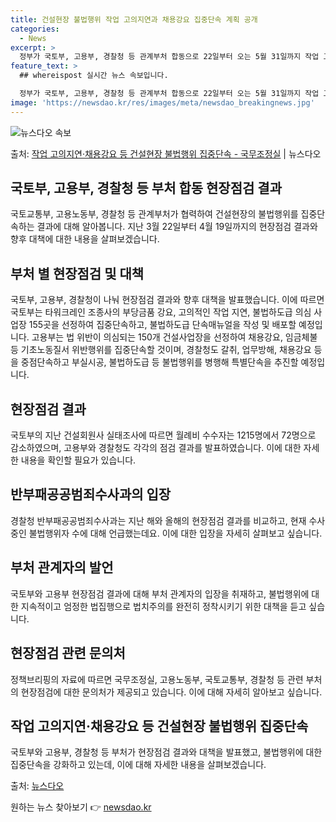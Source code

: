 ```yaml
---
title: 건설현장 불법행위 작업 고의지연과 채용강요 집중단속 계획 공개
categories:
  - News
excerpt: >
  정부가 국토부, 고용부, 경찰청 등 관계부처 합동으로 22일부터 오는 5월 31일까지 작업 고의지연채용강요 …
feature_text: >
  ## whereispost 실시간 뉴스 속보입니다.

  정부가 국토부, 고용부, 경찰청 등 관계부처 합동으로 22일부터 오는 5월 31일까지 작업 고의지연채용강요 …
image: 'https://newsdao.kr/res/images/meta/newsdao_breakingnews.jpg'
---
```


![뉴스다오 속보](https://newsdao.kr/res/images/meta/newsdao_breakingnews.jpg)

<p>출처: <a href="https://newsdao.kr/3637" rel="dofollow">작업 고의지연·채용강요 등 건설현장 불법행위 집중단속 - 국무조정실</a> | 뉴스다오</p>

<h2 data-ke-size="size26">국토부, 고용부, 경찰청 등 부처 합동 현장점검 결과</h2>
<p data-ke-size="size16">국토교통부, 고용노동부, 경찰청 등 관계부처가 협력하여 건설현장의 불법행위를 집중단속하는 결과에 대해 알아봅니다. 지난 3월 22일부터 4월 19일까지의 현장점검 결과와 향후 대책에 대한 내용을 살펴보겠습니다.</p>

<h2 data-ke-size="size26">부처 별 현장점검 및 대책</h2>
<p data-ke-size="size16">국토부, 고용부, 경찰청이 나눠 현장점검 결과와 향후 대책을 발표했습니다. 이에 따르면 국토부는 타워크레인 조종사의 부당금품 강요, 고의적인 작업 지연, 불법하도급 의심 사업장 155곳을 선정하여 집중단속하고, 불법하도급 단속매뉴얼을 작성 및 배포할 예정입니다. 고용부는 법 위반이 의심되는 150개 건설사업장을 선정하여 채용강요, 임금체불 등 기초노동질서 위반행위를 집중단속할 것이며, 경찰청도 갈취, 업무방해, 채용강요 등을 중점단속하고 부실시공, 불법하도급 등 불법행위를 병행해 특별단속을 추진할 예정입니다.</p>

<h2 data-ke-size="size26">현장점검 결과</h2>
<p data-ke-size="size16">국토부의 지난 건설회원사 실태조사에 따르면 월례비 수수자는 1215명에서 72명으로 감소하였으며, 고용부와 경찰청도 각각의 점검 결과를 발표하였습니다. 이에 대한 자세한 내용을 확인할 필요가 있습니다.</p>

<h2 data-ke-size="size26">반부패공공범죄수사과의 입장</h2>
<p data-ke-size="size16">경찰청 반부패공공범죄수사과는 지난 해와 올해의 현장점검 결과를 비교하고, 현재 수사 중인 불법행위자 수에 대해 언급했는데요. 이에 대한 입장을 자세히 살펴보고 싶습니다.</p>

<h2 data-ke-size="size26">부처 관계자의 발언</h2>
<p data-ke-size="size16">국토부와 고용부 현장점검 결과에 대해 부처 관계자의 입장을 취재하고, 불법행위에 대한 지속적이고 엄정한 법집행으로 법치주의를 완전히 정착시키기 위한 대책을 듣고 싶습니다.</p>

<h2 data-ke-size="size26">현장점검 관련 문의처</h2>
<p data-ke-size="size16">정책브리핑의 자료에 따르면 국무조정실, 고용노동부, 국토교통부, 경찰청 등 관련 부처의 현장점검에 대한 문의처가 제공되고 있습니다. 이에 대해 자세히 알아보고 싶습니다.</p>

<h2 data-ke-size="size26">작업 고의지연·채용강요 등 건설현장 불법행위 집중단속</h2>
<p data-ke-size="size16">국토부와 고용부, 경찰청 등 부처가 현장점검 결과와 대책을 발표했고, 불법행위에 대한 집중단속을 강화하고 있는데, 이에 대해 자세한 내용을 살펴보겠습니다.</p>

출처: <a href="https://newsdao.kr/3637">뉴스다오</a> 

원하는 뉴스 찾아보기 👉 <a href="https://newsdao.kr" rel="dofollow">newsdao.kr</a>


